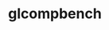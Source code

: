 ---
permalink: /engineering/projects/glcompbench/
project_link_name: glcompbench
project_maintainers: ''
project_stats: 'true'
project_url: n/a
title: glcompbench
display: false
---
